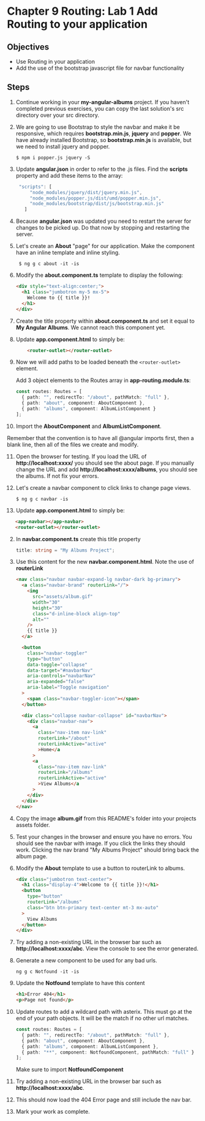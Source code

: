 # Chapter 9 Routing: Lab 1 Add Routing to your application

## Objectives

- Use Routing in your application
- Add the use of the bootstrap javascript file for navbar functionality

## Steps

1. Continue working in your **my-angular-albums** project. If you haven't completed previous exercises, you can copy the last solution's src directory over your src directory.

2. We are going to use Bootstrap to style the navbar and make it be responsive, which requires **bootstrap.min.js**, **jquery** and **popper**. We have already installed Bootstrap, so **bootstrap.min.js** is available, but we need to install jquery and popper. 

   ```console
   $ npm i popper.js jquery -S
   ```

3. Update **angular.json** in order to refer to the .js files. Find the **scripts** property and add these items to the array:

   ```javascript
    "scripts": [
        "node_modules/jquery/dist/jquery.min.js",
        "node_modules/popper.js/dist/umd/popper.min.js",
        "node_modules/bootstrap/dist/js/bootstrap.min.js"
      ]
   ```

4. Because **angular.json** was updated you need to restart the server for changes to be picked up. Do that now by stopping and restarting the server.

5. Let's create an **About** "page" for our application. Make the component have an inline template and inline styling.

   ```console
    $ ng g c about -it -is
   ```

6. Modify the **about.component.ts** template to display the following:

   ```html
   <div style="text-align:center;">
     <h1 class="jumbotron my-5 mx-5">
       Welcome to {{ title }}!
     </h1>
   </div>
   ```

7. Create the title property within **about.component.ts** and set it equal to **My Angular Albums**. We cannot reach this component yet.

8. Update **app.component.html** to simply be:

   ```html
       <router-outlet></router-outlet>
   ```

9. Now we will add paths to be loaded beneath the `<router-outlet>` element.

   Add 3 object elements to the Routes array in **app-routing.module.ts**:

   ```typescript
   const routes: Routes = [
     { path: "", redirectTo: "/about", pathMatch: "full" },
     { path: "about", component: AboutComponent },
     { path: "albums", component: AlbumListComponent }
   ];
   ```

10. Import the **AboutComponent** and **AlbumListComponent**.

   Remember that the convention is to have all @angular imports first, then a blank line, then all of the files we create and modify.

11. Open the browser for testing. If you load the URL of **http://localhost:xxxx/** you should see the about page. If you manually change the URL and add **http://localhost:xxxx/albums**, you should see the albums. If not fix your errors.

12. Let's create a navbar component to click links to change page views.

    ```console
    $ ng g c navbar -is
    ```
 
13. Update **app.component.html** to simply be:

   ```html
      <app-navbar></app-navbar>     
      <router-outlet></router-outlet>
  ```   
  
2. In **navbar.component.ts** create this title property

    ```typescript
    title: string = "My Albums Project";
    ```

3. Use this content for the new **navbar.component.html**. Note the use of **routerLink**

    ```html
    <nav class="navbar navbar-expand-lg navbar-dark bg-primary">
      <a class="navbar-brand" routerLink="/">
        <img
          src="assets/album.gif"
          width="30"
          height="30"
          class="d-inline-block align-top"
          alt=""
        />
        {{ title }}
      </a>

      <button
        class="navbar-toggler"
        type="button"
        data-toggle="collapse"
        data-target="#navbarNav"
        aria-controls="navbarNav"
        aria-expanded="false"
        aria-label="Toggle navigation"
      >
        <span class="navbar-toggler-icon"></span>
      </button>

      <div class="collapse navbar-collapse" id="navbarNav">
        <div class="navbar-nav">
          <a 
            class="nav-item nav-link" 
            routerLink="/about" 
            routerLinkActive="active"
            >Home</a
          >
          <a
            class="nav-item nav-link"
            routerLink="/albums"
            routerLinkActive="active"
            >View Albums</a
          >
        </div>
      </div>
    </nav>
    ```

4. Copy the image **album.gif** from this README's folder into your projects assets folder.

5. Test your changes in the browser and ensure you have no errors. You should see the navbar with image. If you click the links they should work. Clicking the nav brand "My Albums Project" should bring back the album page.

6. Modify the **About** template to use a button to routerLink to albums.

    ```html
    <div class="jumbotron text-center">
      <h1 class="display-4">Welcome to {{ title }}!</h1>
      <button
        type="button"
        routerLink="/albums"
        class="btn btn-primary text-center mt-3 mx-auto"
      >
        View Albums
      </button>
    </div>
    ```

7. Try adding a non-existing URL in the browser bar such as **http://localhost:xxxx/abc**. View the console to see the error generated.

8. Generate a new component to be used for any bad urls.

    ```console
    ng g c Notfound -it -is
    ```

9. Update the **Notfound** template to have this content

    ```html
    <h1>Error 404</h1>
    <p>Page not found</p>
    ```

10. Update routes to add a wildcard path with asterix. This must go at the end of your path objects. It will be the match if no other url matches.

    ```typescript
    const routes: Routes = [
      { path: "", redirectTo: "/about", pathMatch: "full" },
      { path: "about", component: AboutComponent },
      { path: "albums", component: AlbumListComponent },
      { path: "**", component: NotfoundComponent, pathMatch: "full" }
    ];
    ```

    Make sure to import **NotfoundComponent**

11. Try adding a non-existing URL in the browser bar such as **http://localhost:xxxx/abc**.

12. This should now load the 404 Error page and still include the nav bar.

13. Mark your work as complete. 